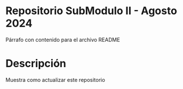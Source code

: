 # Repositorio SubModulo II - Agosto 2024
Párrafo con contenido para el archivo README


# Descripción
Muestra como actualizar este repositorio